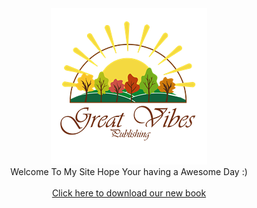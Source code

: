 <div align="center"><img src="img/Great_vibes_publishing-transparent250.png" /><br />Welcome To My Site Hope Your having a Awesome Day :)<br /><br /<br /><a href="book">Click here to download our new book</a></div>
